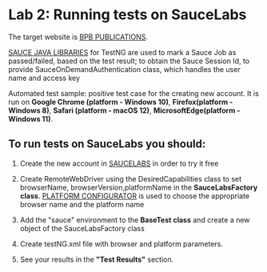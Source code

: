 # Lab 2: Running tests on SauceLabs

The target website is [BPB PUBLICATIONS](http://practice.bpbonline.com/index.php).

[SAUCE JAVA LIBRARIES](https://github.com/saucelabs/sauce-java) for TestNG are used to mark a Sauce Job as passed/failed, based on the test result; to obtain the Sauce Session Id, to provide SauceOnDemandAuthentication class, which handles the user name and access key

Automated test sample: positive test case for the creating new account. It is run on **Google Chrome (platform - Windows 10)**, **Firefox(platform - Windows 8)**, **Safari (platform - macOS 12)**, **MicrosoftEdge(platform - Windows 11)**.

## To run tests on SauceLabs you should:

1. Create the new account in [SAUCELABS](https://saucelabs.com/) in order to try it free

2. Create RemoteWebDriver using the DesiredCapabilities class to set browserName, browserVersion,platformName in the **SauceLabsFactory class**. [PLATFORM CONFIGURATOR](https://saucelabs.com/platform/platform-configurator#/) is used to choose the appropriate browser name and the platform name

3. Add the "sauce" environment to the **BaseTest class** and create a new object of the SauceLabsFactory class

4. Create testNG.xml file with browser and platform parameters.

5. See your results in the **"Test Results"** section.

